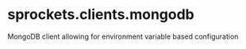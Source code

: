 sprockets.clients.mongodb
=========================

MongoDB client allowing for environment variable based configuration
